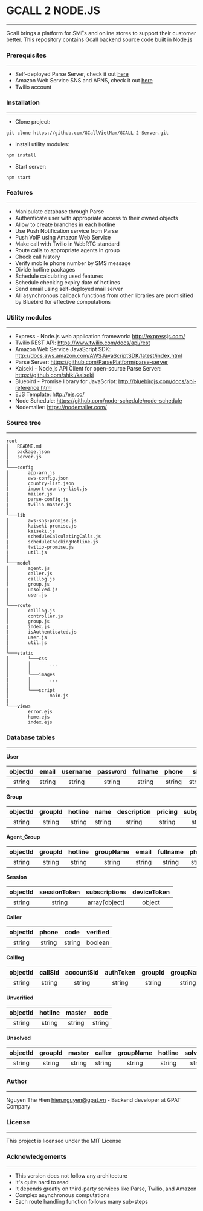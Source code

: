 # GCALL 2 NODE.JS

***

Gcall brings a platform for SMEs and online stores to support their customer better. This repository contains Gcall backend source code built in Node.js

### Prerequisites

***

* Self-deployed Parse Server, check it out [here](https://github.com/ParsePlatform/parse-server)
* Amazon Web Service SNS and APNS, check it out [here](http://docs.aws.amazon.com/sns/latest/dg/sns-mobile-push-send-apns-voip.html)
* Twilio account

### Installation

***

* Clone project:
~~~
git clone https://github.com/GCallVietNam/GCALL-2-Server.git
~~~

* Install utility modules:
~~~
npm install
~~~

* Start server:
~~~
npm start
~~~

### Features

***

* Manipulate database through Parse
* Authenticate user with appropriate access to their owned objects
* Allow to create branches in each hotline
* Use Push Notification service from Parse
* Push VoIP using Amazon Web Service
* Make call with Twilio in WebRTC standard
* Route calls to appropriate agents in group
* Check call history
* Verify mobile phone number by SMS message
* Divide hotline packages
* Schedule calculating used features
* Schedule checking expiry date of hotlines
* Send email using self-deployed mail server
* All asynchronous callback functions from other libraries are promisified by Bluebird for effective computations

### Utility modules

***

* Express - Node.js web application framework: <http://expressjs.com/>
* Twilio REST API: <https://www.twilio.com/docs/api/rest>
* Amazon Web Service JavaScript SDK: <http://docs.aws.amazon.com/AWSJavaScriptSDK/latest/index.html>
* Parse Server: <https://github.com/ParsePlatform/parse-server>
* Kaiseki - Node.js API Client for open-source Parse Server: <https://github.com/shiki/kaiseki>
* Bluebird - Promise library for JavaScript: <http://bluebirdjs.com/docs/api-reference.html>
* EJS Template: <http://ejs.co/>
* Node Schedule: <https://github.com/node-schedule/node-schedule>
* Nodemailer: <https://nodemailer.com/>

### Source tree

***

```
root
│   README.md
│   package.json
│   server.js
|
└───config
│       app-arn.js
│       aws-config.json
│       country-list.json
|       import-country-list.js
|       mailer.js
│       parse-config.js
|       twilio-master.js
│   
└───lib
│       aws-sns-promise.js
│       kaiseki-promise.js
│       kaiseki.js
|       scheduleCalculatingCalls.js
|       scheduleCheckingHotline.js
│       twilio-promise.js
|       util.js
│
└───model
│       agent.js
│       caller.js
│       calllog.js
|       group.js
|       unsolved.js
│       user.js
│
└───route
│       calllog.js
│       controller.js
│       group.js
|       index.js
|       isAuthenticated.js
│       user.js
|       util.js
│
└───static
│       └───css
│       │       ... 
│       │
│       └───images
|       │       ...
│       │
|       └───script
│               main.js
|
└───views
        error.ejs
        home.ejs
        index.ejs
```

### Database tables

***

**User**

| objectId | email | username | password | fullname | phone | sid | authToken |deviceToken | hasGroups |
|:------:|:------:|:------:|:------:|:------:|:------:|:------:|:------:|:------:|:------:|
| string | string | string | string | string | string | string | string | array[object] | array[string] |

**Group**

| objectId | groupId | hotline | name | description | pricing | subgroups | topic | registerAt | expireAt | lastCalculated | simultaneousSeconds |
|:------:|:------:|:------:|:------:|:------:|:------:|:------:|:------:|:------:|:------:|:------:|:------:|
| string | string | string | string | string | string | string | string | string | string | string | number |

**Agent_Group**

| objectId | groupId | hotline | groupName | email | fullname | phone | topic | addedBy | subscriptions | lastActive | accepted |
|:------:|:------:|:------:|:------:|:------:|:------:|:------:|:------:|:------:|:------:|:------:|:------:|
| string | string | string | string | string | string | string | string | string | array[object] | string | boolean |

**Session**

| objectId | sessionToken | subscriptions | deviceToken |
|:------:|:------:|:------:|:------:|
| string | string | array[object] | object |

**Caller**

| objectId | phone | code | verified |
|:------:|:------:|:------:|:------:|
| string | string | string | boolean |

**Calllog**

| objectId | callSid | accountSid | authToken | groupId | groupName | hotline | email |
|:------:|:------:|:------:|:------:|:------:|:------:|:------:|:------:|
| string | string | string | string | string | string | string | string |

**Unverified**

| objectId | hotline | master | code |
|:------:|:------:|:------:|:------:|
| string | string | string | string |

**Unsolved**

| objectId | groupId | master | caller | groupName | hotline | solvedBy |
|:------:|:------:|:------:|:------:|:------:|:------:|:------:|
| string | string | string | string | string | string | string |

### Author

***

Nguyen The Hien <hien.nguyen@gpat.vn> - Backend developer at GPAT Company

### License

***

This project is licensed under the MIT License

### Acknowledgements

***

* This version does not follow any architecture
* It's quite hard to read
* It depends greatly on third-party services like Parse, Twilio, and Amazon
* Complex asynchronous computations
* Each route handling function follows many sub-steps